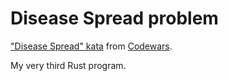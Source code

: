 Disease Spread problem
========================

["Disease Spread" kata][1] from [Codewars][2].

My very third Rust program.





[1]: http://www.codewars.com/kata/566543703c72200f0b0000c9
[2]: https://www.codewars.com
